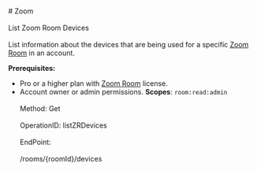 <br>#     Zoom</br>
<br>List Zoom Room Devices</br>
<br>List information about the devices that are being used for a specific [Zoom Room](https://support.zoom.us/hc/en-us/articles/207483343-Getting-Started-with-Zoom-Rooms) in an account.

**Prerequisites:**
* Pro or a higher plan with [Zoom Room](https://zoom.us/zoomrooms) license.
* Account owner or admin permissions.
**Scopes**: `room:read:admin` </br>
<br>Method: Get</br>
<br>OperationID: listZRDevices</br>
<br>EndPoint:</br>
<br>/rooms/{roomId}/devices</br>

